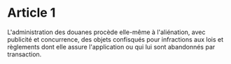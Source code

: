 # Article 1

L'administration des douanes procède elle-même à l'aliénation, avec publicité et concurrence, des objets confisqués pour infractions aux lois et règlements dont elle assure l'application ou qui lui sont abandonnés par transaction.
